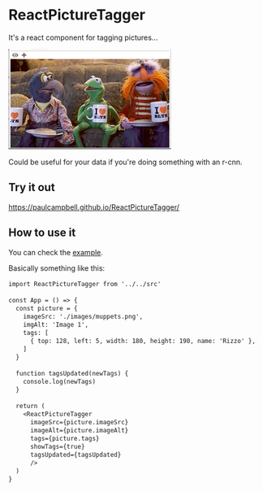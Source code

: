 # ReactPictureTagger

It's a react component for tagging pictures...

![example screen grab](./demo_gif.gif "Screen Grab")

Could be useful for your data if you're doing something with an r-cnn.

## Try it out

https://paulcampbell.github.io/ReactPictureTagger/

## How to use it

You can check the [example](https://github.com/PaulCampbell/ReactPictureTagger/blob/master/examples/src/index.js).

Basically something like this:

```
import ReactPictureTagger from '../../src'

const App = () => {
  const picture = {
    imageSrc: './images/muppets.png',
    imgAlt: 'Image 1',
    tags: [
      { top: 128, left: 5, width: 180, height: 190, name: 'Rizzo' },
    ]
  }

  function tagsUpdated(newTags) {
    console.log(newTags)
  }

  return (
    <ReactPictureTagger
      imageSrc={picture.imageSrc}
      imageAlt={picture.imageAlt}
      tags={picture.tags}
      showTags={true}
      tagsUpdated={tagsUpdated}
      />
  )
}
```
